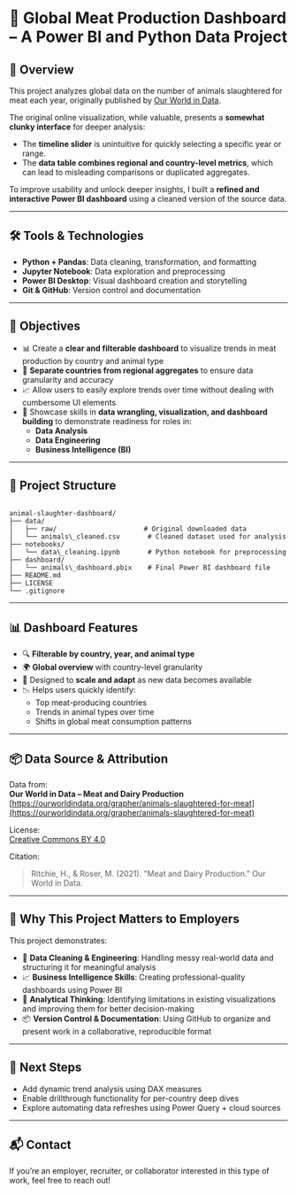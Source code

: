 
# 🐄 Global Meat Production Dashboard – A Power BI and Python Data Project

## 📌 Overview

This project analyzes global data on the number of animals slaughtered for meat each year, originally published by [Our World in Data](https://ourworldindata.org/grapher/animals-slaughtered-for-meat?tab=table&time=1962..2023).

The original online visualization, while valuable, presents a **somewhat clunky interface** for deeper analysis:
- The **timeline slider** is unintuitive for quickly selecting a specific year or range.
- The **data table combines regional and country-level metrics**, which can lead to misleading comparisons or duplicated aggregates.

To improve usability and unlock deeper insights, I built a **refined and interactive Power BI dashboard** using a cleaned version of the source data.

---

## 🛠 Tools & Technologies

- **Python + Pandas**: Data cleaning, transformation, and formatting
- **Jupyter Notebook**: Data exploration and preprocessing
- **Power BI Desktop**: Visual dashboard creation and storytelling
- **Git & GitHub**: Version control and documentation

---

## 🎯 Objectives

- 📊 Create a **clear and filterable dashboard** to visualize trends in meat production by country and animal type
- 🧼 **Separate countries from regional aggregates** to ensure data granularity and accuracy
- 📈 Allow users to easily explore trends over time without dealing with cumbersome UI elements
- 🧪 Showcase skills in **data wrangling, visualization, and dashboard building** to demonstrate readiness for roles in:
  - **Data Analysis**
  - **Data Engineering**
  - **Business Intelligence (BI)**

---

## 📁 Project Structure

```

animal-slaughter-dashboard/
├── data/
│   ├── raw/                      # Original downloaded data
│   └── animals\_cleaned.csv       # Cleaned dataset used for analysis
├── notebooks/
│   └── data\_cleaning.ipynb       # Python notebook for preprocessing
├── dashboard/
│   └── animals\_dashboard.pbix    # Final Power BI dashboard file
├── README.md
├── LICENSE
└── .gitignore

```

---

## 📊 Dashboard Features

- 🔍 **Filterable by country, year, and animal type**
- 🌍 **Global overview** with country-level granularity
- 🧩 Designed to **scale and adapt** as new data becomes available
- 📉 Helps users quickly identify:
  - Top meat-producing countries
  - Trends in animal types over time
  - Shifts in global meat consumption patterns

---

## 📦 Data Source & Attribution

Data from:  
**Our World in Data – Meat and Dairy Production**  
[https://ourworldindata.org/grapher/animals-slaughtered-for-meat](https://ourworldindata.org/grapher/animals-slaughtered-for-meat)

License:  
[Creative Commons BY 4.0](https://creativecommons.org/licenses/by/4.0/)

Citation:
> Ritchie, H., & Roser, M. (2021). "Meat and Dairy Production." Our World in Data.

---

## 💼 Why This Project Matters to Employers

This project demonstrates:

- 🧹 **Data Cleaning & Engineering**: Handling messy real-world data and structuring it for meaningful analysis
- 📈 **Business Intelligence Skills**: Creating professional-quality dashboards using Power BI
- 🧠 **Analytical Thinking**: Identifying limitations in existing visualizations and improving them for better decision-making
- 📦 **Version Control & Documentation**: Using GitHub to organize and present work in a collaborative, reproducible format

---

## 🚀 Next Steps

- Add dynamic trend analysis using DAX measures
- Enable drillthrough functionality for per-country deep dives
- Explore automating data refreshes using Power Query + cloud sources

---

## 📬 Contact

If you’re an employer, recruiter, or collaborator interested in this type of work, feel free to reach out!
